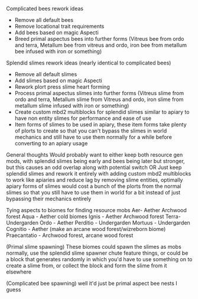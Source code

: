 Complicated bees rework ideas
- Remove all default bees
- Remove locational trait requirements
- Add bees based on magic Aspecti
- Breed primal aspectus bees into further forms (Vitreus bee from ordo and terra, Metallum bee from vitreus and ordo, iron bee from metallum bee infused with iron or something)

Splendid slimes rework ideas (nearly identical to complicated bees)
- Remove all default slimes
- Add slimes based on magic Aspecti
- Rework plort press slime heart forming
- Process primal aspectus slimes into further forms (Vitreus slime from ordo and terra, Metallum slime from Vitreus and ordo, iron slime from metallum slime infused with iron or something)
- Create custom mbd2 multiblocks for splendid slimes similar to apiary to have non entity slimes for performance and ease of use
- Item forms of slimes to be used in apiary, these item forms take plenty of plorts to create so that you can't bypass the slimes in world mechanics and still have to use them normally for a while before converting to an apiary usage

General thoughts
Would probably want to either keep both resource gen mods, with splendid slimes being early and bees being later but stronger, but this causes an odd overlap along with potential switch
OR 
Just keep splendid slimes and rework it entirely with adding custom mbd2 multiblocks to work like apiaries and reduce lag by removing slime entities, optimally apiary forms of slimes would cost a bunch of the plorts from the normal slimes so that you still have to use them in world for a bit instead of just bypassing their mechanics entirely

Tying aspects to biomes for finding resource mobs
Aer- Aether Archwood forest
Aqua - Aether cold biomes
Ignis - Aether Archwood forest
Terra- Undergarden
Ordo - Aether
Perditio - Undergarden
Mortuus - Undergarden
Cognitio - Aether (make an arcane wood forest/wizreborn biome)
Praecantatio - Archwood forest, arcane wood forest

(Primal slime spawning)
These biomes could spawn the slimes as mobs normally, use the splendid slime spawner chute feature things, or could be a block that generates randomly in which you'd have to use something on to create a slime from, or collect the block and form the slime from it elsewhere

(Complicated bee spawning)
well it'd just be primal aspect bee nests I guess